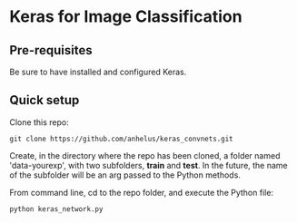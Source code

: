 ﻿# Keras for Image Classification

## Pre-requisites

Be sure to have installed and configured Keras.

## Quick setup

Clone this repo:

    git clone https://github.com/anhelus/keras_convnets.git

Create, in the directory where the repo has been cloned, a folder named 'data-yourexp', with two subfolders, **train** and **test**. In the future, the name of the subfolder will be an arg passed to the Python methods.

From command line, cd to the repo folder, and execute the Python file:

    python keras_network.py
